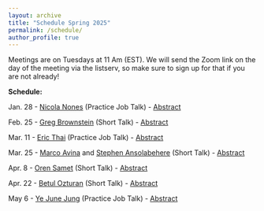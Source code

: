 ```yaml
---
layout: archive
title: "Schedule Spring 2025"
permalink: /schedule/
author_profile: true
---
```

Meetings are on Tuesdays at 11 Am (EST). We will send the Zoom link on the day of the meeting via the listserv, so make sure to sign up for that if you are not already!

**Schedule:**

Jan. 28 - [Nicola Nones](https://www.nicolanones.com/) (Practice Job Talk) - [Abstract](https://io-workshop.github.io/files/Nones_abstract_2025.pdf)

Feb. 25 - [Greg Brownstein](https://www.gregbrownstein.com) (Short Talk) - [Abstract](https://io-workshop.github.io/files/Brownstein_abstract_2025.pdf)

Mar. 11 - [Eric Thai](https://www.linkedin.com/in/ericthai98/) (Practice Job Talk) - [Abstract](https://io-workshop.github.io/files/Thai_abstract_2025.pdf)

Mar. 25 - [Marco Avina](https://www.marcomavina.com) and [Stephen Ansolabehere](https://hls.harvard.edu/faculty/stephen-d-ansolabehere/) (Short Talk) - [Abstract](https://io-workshop.github.io/files/Avina_Ansolabenhere_abstract_2025.pdf)

Apr. 8 - [Oren Samet](https://www.orensamet.com) (Short Talk) - [Abstract](https://io-workshop.github.io/files/Samet_abstract_2025.pdf)

Apr. 22 - [Betul Ozturan](https://x.com/betulrozturan) (Short Talk) - [Abstract](https://io-workshop.github.io/files/Ozturan_abstract_2025.pdf)

May 6 - [Ye June Jung](https://www.yejunejungpoli.com) (Practice Job Talk) - [Abstract](https://io-workshop.github.io/files/Jung_abstract_2025.pdf)



<!--
Dec. 4 - [Do Young Gong](https://dygong2.github.io/doyounggong/)

"[Timing Matters: The Impact of DDR Implementation on Non-State Conflicts](https://io-workshop.github.io/files/Gong_and_Cho-Timing_Matters.pdf)" by Do Young Gong and Jaeseok Cho
-->